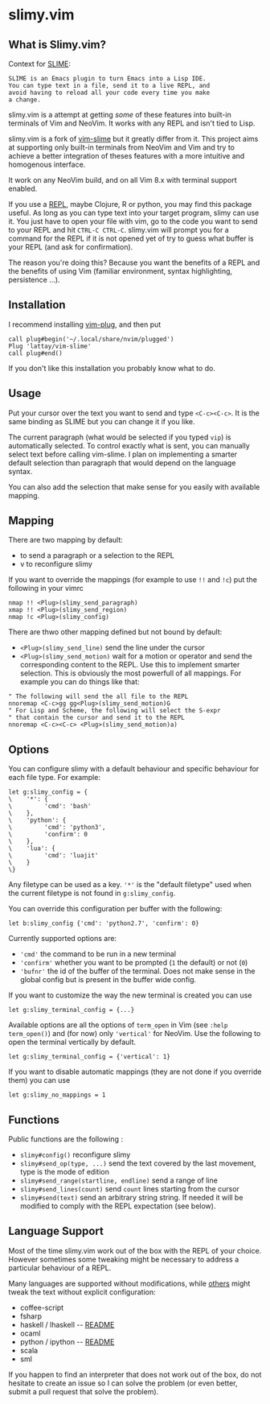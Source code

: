 # slimy.vim

## What is Slimy.vim?

Context for [SLIME](https://en.wikipedia.org/wiki/SLIME):

```
SLIME is an Emacs plugin to turn Emacs into a Lisp IDE.
You can type text in a file, send it to a live REPL, and 
avoid having to reload all your code every time you make
a change.
```

slimy.vim is a attempt at getting _some_ of these features into built-in
terminals of Vim and NeoVim. It works with any REPL and isn't tied to Lisp.

slimy.vim is a fork of [vim-slime](https://github.com/jpalardy/vim-slime) but
it greatly differ from it. This project aims at supporting only built-in
terminals from NeoVim and Vim and try to achieve a better integration of theses
features with a more intuitive and homogenous interface.

It work on any NeoVim build, and on all Vim 8.x with terminal support enabled.

If you use a [REPL](http://en.wikipedia.org/wiki/REPL), maybe Clojure, R or
python, you may find this package useful.  As long as you can type text into
your target program, slimy can use it.  You just have to open your file with
vim, go to the code you want to send to your REPL and hit `CTRL-C CTRL-C`.
slimy.vim will prompt you for a command for the REPL if it is not opened yet
of try to guess what buffer is your REPL (and ask for confirmation).

The reason you're doing this? Because you want the benefits of a REPL and the
benefits of using Vim (familiar environment, syntax highlighting, persistence
...).

## Installation

I recommend installing [vim-plug](https://github.com/junegunn/vim-plug), and
then put

```
call plug#begin('~/.local/share/nvim/plugged')
Plug 'lattay/vim-slime'
call plug#end()
```

If you don't like this installation you probably know what to do.

## Usage

Put your cursor over the text you want to send and type `<C-c><C-c>`.  It
is the same binding as SLIME but you can change it if you like.

The current paragraph (what would be selected if you typed `vip`) is
automatically selected. To control exactly what is sent, you can manually
select text before calling vim-slime. I plan on implementing a smarter
default selection than paragraph that would depend on the language syntax.

You can also add the selection that make sense for you easily with
available mapping.

## Mapping

There are two mapping by default:

* <C-c><C-c> to send a paragraph or a selection to the REPL
* <C-c>v to reconfigure slimy

If you want to override the mappings (for example to use `!!` and `!c`) put
the following in your vimrc 
``` 
nmap !! <Plug>(slimy_send_paragraph)
xmap !! <Plug>(slimy_send_region)
nmap !c <Plug>(slimy_config)
```

There are thwo other mapping defined but not bound by default:
* `<Plug>(slimy_send_line)` send the line under the cursor
* `<Plug>(slimy_send_motion)` wait for a motion or operator and send the
    corresponding content to the REPL. Use this to implement smarter
    selection. This is obviously the most powerfull of all mappings. For example
    you can do things like that:
```
" The following will send the all file to the REPL
nnoremap <C-c>gg gg<Plug>(slimy_send_motion)G
" For Lisp and Scheme, the following will select the S-expr
" that contain the cursor and send it to the REPL
nnoremap <C-c><C-c> <Plug>(slimy_send_motion)a)
```

## Options

You can configure slimy with a default behaviour and specific behaviour for each
file type. For example:

```
let g:slimy_config = {
\    '*': {
\         'cmd': 'bash'
\    },
\    'python': {
\         'cmd': 'python3', 
\         'confirm': 0
\    },
\    'lua': {
\         'cmd': 'luajit'
\    }
\}
```

Any filetype can be used as a key. `'*'` is the "default filetype" used when the
current filetype is not found in `g:slimy_config`.

You can override this configuration per buffer with the following:
```
let b:slimy_config {'cmd': 'python2.7', 'confirm': 0}
```

Currently supported options are:
* `'cmd'` the command to be run in a new terminal
* `'confirm'` whether you want to be prompted (`1` the default) or not (`0`)  
* `'bufnr'` the id of the buffer of the terminal. Does not make sense in the
  global config but is present in the buffer wide config.

If you want to customize the way the new terminal is created you can use
```
let g:slimy_terminal_config = {...}
```

Available options are all the options of `term_open` in Vim (see `:help term_open()`)
and (for now) only `'vertical'` for NeoVim. Use the following to 
open the terminal vertically by default.

```
let g:slimy_terminal_config = {'vertical': 1} 
```

If you want to disable automatic mappings (they are not done if you
override them) you can use 
```
let g:slimy_no_mappings = 1
```

## Functions

Public functions are the following :

* `slimy#config()` reconfigure slimy
* `slimy#send_op(type, ...)` send the text covered by the last movement,
    type is the mode of edition
* `slimy#send_range(startline, endline)` send a range of line
* `slimy#send_lines(count)` send `count` lines starting from the cursor
* `slimy#send(text)` send an arbitrary string string. If needed it will be
    modified to comply with the REPL expectation (see below).

## Language Support

Most of the time slimy.vim work out of the box with the REPL of your
choice.  However sometimes some tweaking might be necessary to address a
particular behaviour of a REPL.

Many languages are supported without modifications, while [others](ftplugin)
might tweak the text without explicit configuration:

* coffee-script
* fsharp
* haskell / lhaskell -- [README](ftplugin/haskell)
* ocaml
* python / ipython -- [README](ftplugin/python)
* scala
* sml

If you happen to find an interpreter that does not work out of the box, do
not hesitate to create an issue so I can solve the problem (or even better,
submit a pull request that solve the problem).
